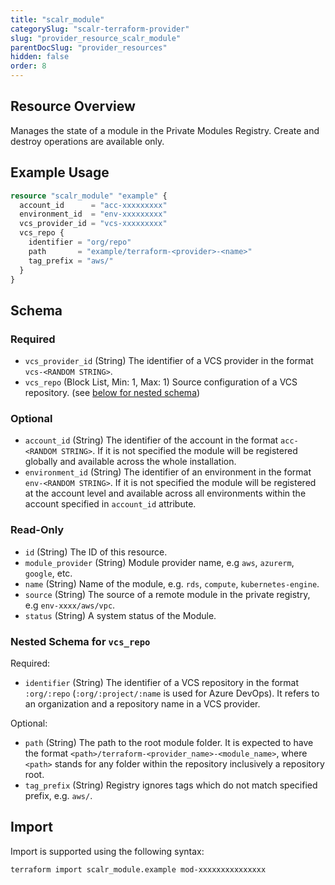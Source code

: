 ```yaml
---
title: "scalr_module"
categorySlug: "scalr-terraform-provider"
slug: "provider_resource_scalr_module"
parentDocSlug: "provider_resources"
hidden: false
order: 8
---
```

## Resource Overview

Manages the state of a module in the Private Modules Registry. Create and destroy operations are available only.

## Example Usage

```terraform
resource "scalr_module" "example" {
  account_id      = "acc-xxxxxxxxx"
  environment_id  = "env-xxxxxxxxx"
  vcs_provider_id = "vcs-xxxxxxxxx"
  vcs_repo {
    identifier = "org/repo"
    path       = "example/terraform-<provider>-<name>"
    tag_prefix = "aws/"
  }
}
```

<!-- schema generated by tfplugindocs -->
## Schema

### Required

- `vcs_provider_id` (String) The identifier of a VCS provider in the format `vcs-<RANDOM STRING>`.
- `vcs_repo` (Block List, Min: 1, Max: 1) Source configuration of a VCS repository. (see [below for nested schema](#nestedblock--vcs_repo))

### Optional

- `account_id` (String) The identifier of the account in the format `acc-<RANDOM STRING>`. If it is not specified the module will be registered globally and available across the whole installation.
- `environment_id` (String) The identifier of an environment in the format `env-<RANDOM STRING>`. If it is not specified the module will be registered at the account level and available across all environments within the account specified in `account_id` attribute.

### Read-Only

- `id` (String) The ID of this resource.
- `module_provider` (String) Module provider name, e.g `aws`, `azurerm`, `google`, etc.
- `name` (String) Name of the module, e.g. `rds`, `compute`, `kubernetes-engine`.
- `source` (String) The source of a remote module in the private registry, e.g `env-xxxx/aws/vpc`.
- `status` (String) A system status of the Module.

<a id="nestedblock--vcs_repo"></a>
### Nested Schema for `vcs_repo`

Required:

- `identifier` (String) The identifier of a VCS repository in the format `:org/:repo` (`:org/:project/:name` is used for Azure DevOps). It refers to an organization and a repository name in a VCS provider.

Optional:

- `path` (String) The path to the root module folder. It is expected to have the format `<path>/terraform-<provider_name>-<module_name>`, where `<path>` stands for any folder within the repository inclusively a repository root.
- `tag_prefix` (String) Registry ignores tags which do not match specified prefix, e.g. `aws/`.

## Import

Import is supported using the following syntax:

```shell
terraform import scalr_module.example mod-xxxxxxxxxxxxxxx
```
